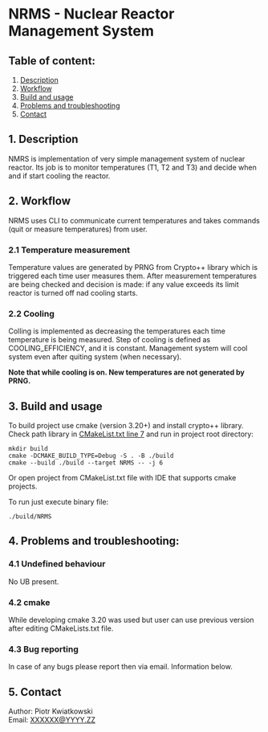 # NRMS - Nuclear Reactor Management System

## Table of content:
1. [Description](#1-description)
2. [Workflow](#2-workflow)
3. [Build and usage](#3-build-and-usage)
4. [Problems and troubleshooting](#4-problems-and-troubleshooting)
5. [Contact](#5-contact)



## 1. Description
<p>NMRS is implementation of very simple management system of nuclear reactor. 
Its job is to monitor temperatures (T1, T2 and T3) and decide when and if start cooling
the reactor.</p>

## 2. Workflow
<p>
NRMS uses CLI to communicate current temperatures and takes commands (quit or measure 
temperatures) from user. 
</p>

### 2.1 Temperature measurement
<p>
Temperature values are generated by PRNG from Crypto++ library which is triggered each 
time user measures them. After measurement temperatures are being checked and decision
is made: if any value exceeds its limit reactor is turned off nad cooling starts.
</p>

### 2.2 Cooling
<p>
Colling is implemented as decreasing the temperatures each time temperature is being measured.
Step of cooling is defined as COOLING_EFFICIENCY, and it is constant. Management system will 
cool system even after quiting system (when necessary).
</p>
<p>
<b>Note that while cooling is on. New temperatures are not generated by PRNG.</b>
</p>

## 3. Build and usage
To build project use cmake (version 3.20+) and install crypto++ library. Check path library
in [CMakeList.txt line 7](CMakeLists.txt) and run in project root directory:
```shell
mkdir build
cmake -DCMAKE_BUILD_TYPE=Debug -S . -B ./build
cmake --build ./build --target NRMS -- -j 6
```

Or open project from CMakeList.txt file with IDE that supports cmake projects.

To run just execute binary file:
```shell
./build/NRMS
```

## 4. Problems and troubleshooting:
### 4.1 Undefined behaviour
<p>
No UB present.
</p>

### 4.2 cmake
<p>
While developing cmake 3.20 was used but user can use previous version after editing CMakeLists.txt
file.
</p>

### 4.3 Bug reporting
<p>
In case of any bugs please report then via email. Information below.
</p>

## 5. Contact
Author: Piotr Kwiatkowski <br>
Email: XXXXXX@YYYY.ZZ

